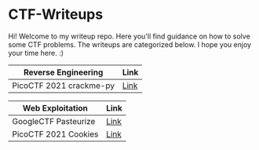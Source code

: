 # CTF-Writeups
Hi! Welcome to my writeup repo. Here you'll find guidance on how to solve some CTF problems. The writeups are categorized below. I hope you enjoy your time here. :)

Reverse Engineering     | Link
----------------------- | -----
PicoCTF 2021 crackme-py | [Link](https://github.com/VictoriaGalvan/CTF-Writeups/blob/main/PicoCTF/picoCTF-2021-crackme-py.md)




Web Exploitation        | Link
----------------------- | -----
GoogleCTF Pasteurize | [Link](https://github.com/VictoriaGalvan/CTF-Writeups/blob/main/GoogleCTF/GoogleCTF-web-pasteurize.md)
PicoCTF 2021 Cookies    | [Link](https://github.com/VictoriaGalvan/CTF-Writeups/blob/main/PicoCTF/picoCTF-2021-Cookies.md)


